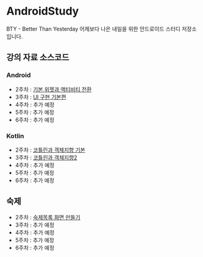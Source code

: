 # AndroidStudy

BTY - Better Than Yesterday 어제보다 나은 내일을 위한 안드로이드 스터디 저장소입니다.

## 강의 자료 소스코드

### Android

- 2주차 : [기본 위젯과 액티비티 전환](lecture/app/src/main/java/study/bty/androidstudy/MainActivity.kt)
- 3주차 : [UI 구현 기본편](lecture/lecture/3주차/3주차_안드로이드.md)
- 4주차 : 추가 예정
- 5주차 : 추가 예정
- 6주차 : 추가 예정

### Kotlin 

- 2주차 : [코틀린과 객체지향 기본](lecture/app/src/main/java/study/bty/kotlin/Human.kt)
- 3주차 : [코틀린과 객체지향2](lecture/lecture/3주차/3주차_코틀린.md)
- 4주차 : 추가 예정
- 5주차 : 추가 예정
- 6주차 : 추가 예정

## 숙제

- 2주차 : [숙제목록 화면 만들기](homework/2week/2주차_숙제.md)
- 3주차 : 추가 예정 
- 4주차 : 추가 예정
- 5주차 : 추가 예정
- 6주차 : 추가 예정


